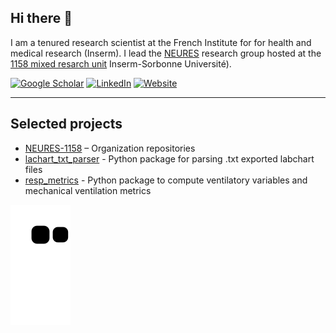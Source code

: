 ## Hi there 👋
I am a tenured research scientist at the French Institute for for health and medical research (Inserm). I lead the [NEURES](https://github.com/Neures-1158) research group hosted at the  [1158 mixed resarch unit](https://sante.sorbonne-universite.fr/structures-de-recherche/neurophysiologie-respiratoire-experimentale-et-clinique) Inserm-Sorbonne Université).

[![Google Scholar](https://img.shields.io/badge/Google%20Scholar-Profile-blue?logo=google-scholar)](https://scholar.google.fr/citations?user=DNt--nsAAAAJ&hl=fr)
[![LinkedIn](https://img.shields.io/badge/LinkedIn-Profile-0A66C2?logo=linkedin)](https://www.linkedin.com/in/damienbachasson/)
[![Website](https://img.shields.io/badge/Website-damienbachasson.com-1a73e8)](https://damienbachasson.netlify.app/)

---

## Selected projects
- [NEURES-1158](https://github.com/Neures-1158) – Organization repositories
- [lachart_txt_parser](https://github.com/dambach/lachart_txt_parser) - Python package for parsing .txt exported labchart files 
- [resp_metrics](https://github.com/dambach/resp_metrics) - Python package to compute ventilatory variables and mechanical ventilation metrics


![Snake animation](https://github.com/dambach/dambach/blob/output/github-contribution-grid-snake.svg)


<!--
**dambach/dambach** is a ✨ _special_ ✨ repository because its `README.md` (this file) appears on your GitHub profile.

Here are some ideas to get you started:

- 🔭 I’m currently working on ...
- 🌱 I’m currently learning ...
- 👯 I’m looking to collaborate on ...
- 🤔 I’m looking for help with ...
- 💬 Ask me about ...
- 📫 How to reach me: ...
- 😄 Pronouns: ...
- ⚡ Fun fact: ...
-->
